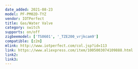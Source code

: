 ```yaml
---
date_added: 2021-08-23
model: PF-PM02D-TYZ
vendor: IOTPerfect
title: Gas/Water Valve
category: switch
supports: on/off
zigbeemodel: ['TS0601', '_TZE200_vrjkcam9']
compatible: [z2m]
mlink: http://www.iotperfect.com/col.jsp?id=113
link: https://www.aliexpress.com/item/1005003074109888.html
link2: 
link3: 
---
```

